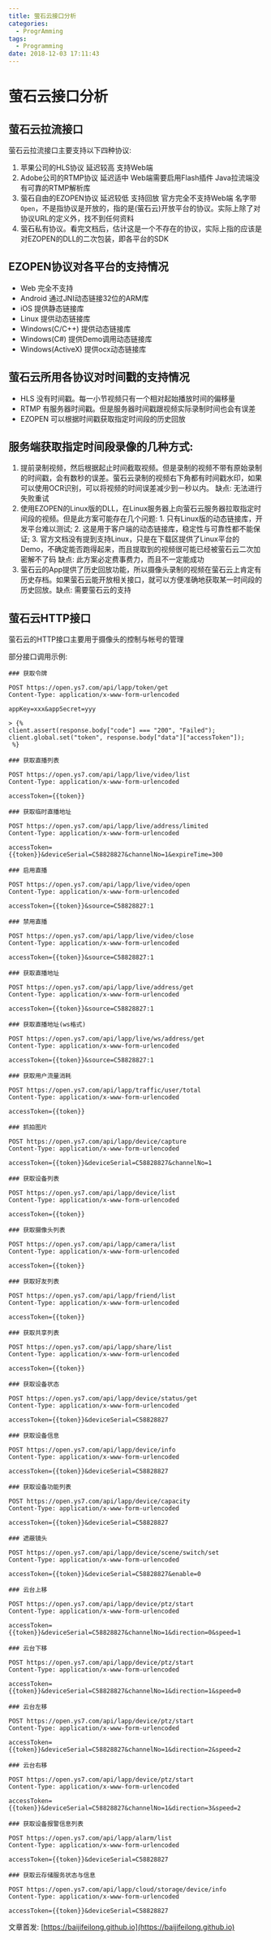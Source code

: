 ```yaml
---
title: 萤石云接口分析
categories:
  - ProgrAmming
tags:
  - Programming
date: 2018-12-03 17:11:43
---
```


# 萤石云接口分析

## 萤石云拉流接口

萤石云拉流接口主要支持以下四种协议:

1. 苹果公司的HLS协议 延迟较高 支持Web端
2. Adobe公司的RTMP协议 延迟适中 Web端需要启用Flash插件 Java拉流端没有可靠的RTMP解析库
3. 萤石自由的EZOPEN协议 延迟较低 支持回放 官方完全不支持Web端 名字带`Open`，不是指协议是开放的，指的是(萤石云)开放平台的协议。实际上除了对协议URL的定义外，找不到任何资料
4. 萤石私有协议。看完文档后，估计这是一个不存在的协议，实际上指的应该是对EZOPEN的DLL的二次包装，即各平台的SDK

## EZOPEN协议对各平台的支持情况

- Web 完全不支持
- Android 通过JNI动态链接32位的ARM库
- iOS 提供静态链接库
- Linux 提供动态链接库
- Windows(C/C++) 提供动态链接库
- Windows(C#) 提供Demo调用动态链接库
- Windows(ActiveX) 提供ocx动态链接库

<!--more-->

## 萤石云所用各协议对时间戳的支持情况

- HLS 没有时间戳。每一小节视频只有一个相对起始播放时间的偏移量
- RTMP 有服务器时间戳。但是服务器时间戳跟视频实际录制时间也会有误差
- EZOPEN 可以根据时间戳获取指定时间段的历史回放

## 服务端获取指定时间段录像的几种方式:

1. 提前录制视频，然后根据起止时间截取视频。但是录制的视频不带有原始录制的时间戳，会有数秒的误差。萤石云录制的视频右下角都有时间戳水印，如果可以使用OCR识别，可以将视频的时间误差减少到一秒以内。 缺点: 无法进行失败重试
2. 使用EZOPEN的Linux版的DLL，在Linux服务器上向萤石云服务器拉取指定时间段的视频。但是此方案可能存在几个问题: 1. 只有Linux版的动态链接库，开发平台难以测试; 2. 这是用于客户端的动态链接库，稳定性与可靠性都不能保证; 3. 官方文档没有提到支持Linux，只是在下载区提供了Linux平台的Demo，不确定能否跑得起来，而且提取到的视频很可能已经被萤石云二次加密解不了码 缺点: 此方案必定费事费力，而且不一定能成功
3. 萤石云的App提供了历史回放功能，所以摄像头录制的视频在萤石云上肯定有历史存档。如果萤石云能开放相关接口，就可以方便准确地获取某一时间段的历史回放。缺点: 需要萤石云的支持

## 萤石云HTTP接口

萤石云的HTTP接口主要用于摄像头的控制与帐号的管理

部分接口调用示例:

```http
### 获取令牌

POST https://open.ys7.com/api/lapp/token/get
Content-Type: application/x-www-form-urlencoded

appKey=xxx&appSecret=yyy

> {%
client.assert(response.body["code"] === "200", "Failed");
client.global.set("token", response.body["data"]["accessToken"]);
 %}

### 获取直播列表

POST https://open.ys7.com/api/lapp/live/video/list
Content-Type: application/x-www-form-urlencoded

accessToken={{token}}

### 获取临时直播地址

POST https://open.ys7.com/api/lapp/live/address/limited
Content-Type: application/x-www-form-urlencoded

accessToken={{token}}&deviceSerial=C58828827&channelNo=1&expireTime=300

### 启用直播

POST https://open.ys7.com/api/lapp/live/video/open
Content-Type: application/x-www-form-urlencoded

accessToken={{token}}&source=C58828827:1

### 禁用直播

POST https://open.ys7.com/api/lapp/live/video/close
Content-Type: application/x-www-form-urlencoded

accessToken={{token}}&source=C58828827:1

### 获取直播地址

POST https://open.ys7.com/api/lapp/live/address/get
Content-Type: application/x-www-form-urlencoded

accessToken={{token}}&source=C58828827:1

### 获取直播地址(ws格式)

POST https://open.ys7.com/api/lapp/live/ws/address/get
Content-Type: application/x-www-form-urlencoded

accessToken={{token}}&source=C58828827:1

### 获取用户流量消耗

POST https://open.ys7.com/api/lapp/traffic/user/total
Content-Type: application/x-www-form-urlencoded

accessToken={{token}}

### 抓拍图片

POST https://open.ys7.com/api/lapp/device/capture
Content-Type: application/x-www-form-urlencoded

accessToken={{token}}&deviceSerial=C58828827&channelNo=1

### 获取设备列表

POST https://open.ys7.com/api/lapp/device/list
Content-Type: application/x-www-form-urlencoded

accessToken={{token}}

### 获取摄像头列表

POST https://open.ys7.com/api/lapp/camera/list
Content-Type: application/x-www-form-urlencoded

accessToken={{token}}

### 获取好友列表

POST https://open.ys7.com/api/lapp/friend/list
Content-Type: application/x-www-form-urlencoded

accessToken={{token}}

### 获取共享列表

POST https://open.ys7.com/api/lapp/share/list
Content-Type: application/x-www-form-urlencoded

accessToken={{token}}

### 获取设备状态

POST https://open.ys7.com/api/lapp/device/status/get
Content-Type: application/x-www-form-urlencoded

accessToken={{token}}&deviceSerial=C58828827

### 获取设备信息

POST https://open.ys7.com/api/lapp/device/info
Content-Type: application/x-www-form-urlencoded

accessToken={{token}}&deviceSerial=C58828827

### 获取设备功能列表

POST https://open.ys7.com/api/lapp/device/capacity
Content-Type: application/x-www-form-urlencoded

accessToken={{token}}&deviceSerial=C58828827

### 遮蔽镜头

POST https://open.ys7.com/api/lapp/device/scene/switch/set
Content-Type: application/x-www-form-urlencoded

accessToken={{token}}&deviceSerial=C58828827&enable=0

### 云台上移

POST https://open.ys7.com/api/lapp/device/ptz/start
Content-Type: application/x-www-form-urlencoded

accessToken={{token}}&deviceSerial=C58828827&channelNo=1&direction=0&speed=1

### 云台下移

POST https://open.ys7.com/api/lapp/device/ptz/start
Content-Type: application/x-www-form-urlencoded

accessToken={{token}}&deviceSerial=C58828827&channelNo=1&direction=1&speed=0

### 云台左移

POST https://open.ys7.com/api/lapp/device/ptz/start
Content-Type: application/x-www-form-urlencoded

accessToken={{token}}&deviceSerial=C58828827&channelNo=1&direction=2&speed=2

### 云台右移

POST https://open.ys7.com/api/lapp/device/ptz/start
Content-Type: application/x-www-form-urlencoded

accessToken={{token}}&deviceSerial=C58828827&channelNo=1&direction=3&speed=2

### 获取设备报警信息列表

POST https://open.ys7.com/api/lapp/alarm/list
Content-Type: application/x-www-form-urlencoded

accessToken={{token}}&deviceSerial=C58828827

### 获取云存储服务状态与信息

POST https://open.ys7.com/api/lapp/cloud/storage/device/info
Content-Type: application/x-www-form-urlencoded

accessToken={{token}}&deviceSerial=C58828827
```

文章首发: [https://baijifeilong.github.io](https://baijifeilong.github.io)
